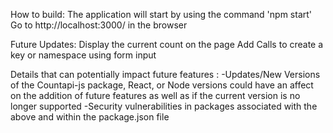 How to build: 
The application will start by using the command 'npm start'
Go to http://localhost:3000/ in the browser


Future Updates:
Display the current count on the page
Add Calls to create a key or namespace using form input

Details that can potentially impact future features :
-Updates/New Versions of the Countapi-js package, React, or Node versions could have an affect on the addition of future features as well as if the current version is no longer supported
-Security vulnerabilities in packages associated with the above and within the package.json file





